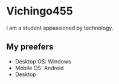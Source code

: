 # Vichingo455
I am a student appassioned by technology.

## My preefers
- Desktop OS: Windows
- Mobile OS: Android
- Desktop 
